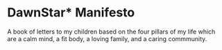 # DawnStar* Manifesto

A book of letters to my children based on the four pillars of my life which are a calm mind, a fit body, a loving family, and a caring commmunity.

